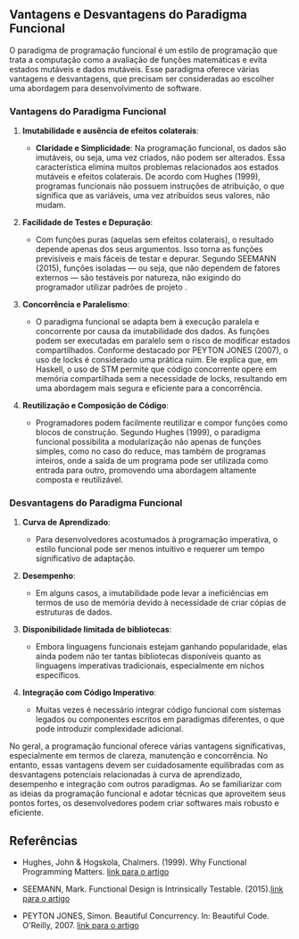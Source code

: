 ## Vantagens e Desvantagens do Paradigma Funcional

O paradigma de programação funcional é um estilo de programação que trata a computação como a avaliação de funções matemáticas e evita estados mutáveis e dados mutáveis. Esse paradigma oferece várias vantagens e desvantagens, que precisam ser consideradas ao escolher uma abordagem para desenvolvimento de software.

### Vantagens do Paradigma Funcional

1. **Imutabilidade e ausência de efeitos colaterais**:
    - **Claridade e Simplicidade**: Na programação funcional, os dados são imutáveis, ou seja, uma vez criados, não podem ser alterados. Essa característica elimina muitos problemas relacionados aos estados mutáveis e efeitos colaterais. De acordo com Hughes (1999), programas funcionais não possuem instruções de atribuição, o que significa que as variáveis, uma vez atribuídos seus valores, não mudam.

2. **Facilidade de Testes e Depuração**:
    - Com funções puras (aquelas sem efeitos colaterais), o resultado depende apenas dos seus argumentos. Isso torna as funções previsíveis e mais fáceis de testar e depurar. Segundo SEEMANN (2015), funções isoladas — ou seja, que não dependem de fatores externos — são testáveis por natureza, não exigindo do programador utilizar padrões de projeto .

3. **Concorrência e Paralelismo**:
    - O paradigma funcional se adapta bem à execução paralela e concorrente por causa da imutabilidade dos dados. As funções podem ser executadas em paralelo sem o risco de modificar estados compartilhados. Conforme destacado por PEYTON JONES (2007), o uso de locks é considerado uma prática ruim. Ele explica que, em Haskell, o uso de STM permite que código concorrente opere em memória compartilhada sem a necessidade de locks, resultando em uma abordagem mais segura e eficiente para a concorrência.

4. **Reutilização e Composição de Código**:
    - Programadores podem facilmente reutilizar e compor funções como blocos de construção. Segundo Hughes (1999), o paradigma funcional possibilita a modularização não apenas de funções simples, como no caso do reduce, mas também de programas inteiros, onde a saída de um programa pode ser utilizada como entrada para outro, promovendo uma abordagem altamente composta e reutilizável.

### Desvantagens do Paradigma Funcional

1. **Curva de Aprendizado**:
    - Para desenvolvedores acostumados à programação imperativa, o estilo funcional pode ser menos intuitivo e requerer um tempo significativo de adaptação.

2. **Desempenho**:
    - Em alguns casos, a imutabilidade pode levar a ineficiências em termos de uso de memória devido à necessidade de criar cópias de estruturas de dados.

3. **Disponibilidade limitada de bibliotecas**:
    - Embora linguagens funcionais estejam ganhando popularidade, elas ainda podem não ter tantas bibliotecas disponíveis quanto as linguagens imperativas tradicionais, especialmente em nichos específicos.

4. **Integração com Código Imperativo**:
    - Muitas vezes é necessário integrar código funcional com sistemas legados ou componentes escritos em paradigmas diferentes, o que pode introduzir complexidade adicional. 

No geral, a programação funcional oferece várias vantagens significativas, especialmente em termos de clareza, manutenção e concorrência. No entanto, essas vantagens devem ser cuidadosamente equilibradas com as desvantagens potenciais relacionadas à curva de aprendizado, desempenho e integração com outros paradigmas. Ao se familiarizar com as ideias da programação funcional e adotar técnicas que aproveitem seus pontos fortes, os desenvolvedores podem criar softwares mais robusto e eficiente.

## Referências

- Hughes, John & Hogskola, Chalmers. (1999). Why Functional Programming Matters. [link para o artigo](https://www.researchgate.net/publication/2452204_Why_Functional_Programming_Matters)

- SEEMANN, Mark. Functional Design is Intrinsically Testable. (2015).[link para o artigo](https://blog.ploeh.dk/2015/05/07/functional-design-is-intrinsically-testable/#:~:text=Isolation%20is%20an%20important%20quality,sign%20that%20it's%20poorly%20designed)

- PEYTON JONES, Simon. Beautiful Concurrency. In: Beautiful Code. O'Reilly, 2007. [link para o artigo](https://www.microsoft.com/en-us/research/wp-content/uploads/2016/02/beautiful.pdf)
